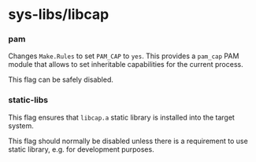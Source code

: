 # sys-libs/libcap

### pam
Changes `Make.Rules` to set `PAM_CAP` to `yes`. This provides a `pam_cap` PAM module that allows to set inheritable capabilities for the current process.

This flag can be safely disabled.

### static-libs
This flag ensures that `libcap.a` static library is installed into the target system.

This flag should normally be disabled unless there is a requirement to use static library, e.g. for development purposes.
